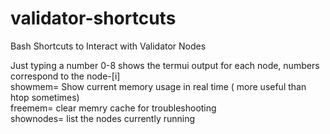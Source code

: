 # validator-shortcuts
Bash Shortcuts to Interact with Validator Nodes

Just typing a number 0-8 shows the termui output for each node, numbers correspond to the node-[i] <br>
showmem= Show current memory usage in real time ( more useful than htop sometimes)<br>
freemem= clear memry cache for troubleshooting<br>
shownodes= list the nodes currently running<br>
